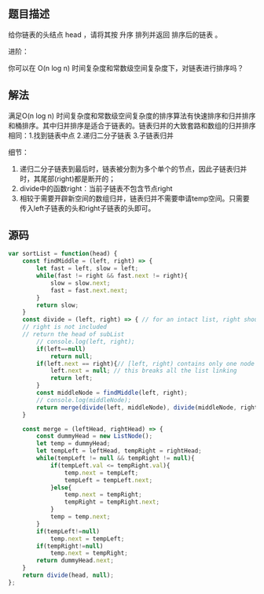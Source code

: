 ## 题目描述
给你链表的头结点 head ，请将其按 升序 排列并返回 排序后的链表 。

进阶：

你可以在 O(n log n) 时间复杂度和常数级空间复杂度下，对链表进行排序吗？

## 解法
满足O(n log n) 时间复杂度和常数级空间复杂度的排序算法有快速排序和归并排序和桶排序。其中归并排序是适合于链表的。链表归并的大致套路和数组的归并排序相同：1.找到链表中点 2.递归二分子链表 3.子链表归并

细节：
1. 递归二分子链表到最后时，链表被分割为多个单个的节点，因此子链表归并时，其尾部(right)都是断开的；
2. divide中的函数right：当前子链表不包含节点right
3. 相较于需要开辟新空间的数组归并，链表归并不需要申请temp空间。只需要传入left子链表的头和right子链表的头即可。

## 源码
```javascript
var sortList = function(head) {
    const findMiddle = (left, right) => {
        let fast = left, slow = left;
        while(fast != right && fast.next != right){
            slow = slow.next;
            fast = fast.next.next;
        }
        return slow;
    }
    const divide = (left, right) => { // for an intact list, right should be null
    // right is not included
    // return the head of subList
        // console.log(left, right);
        if(left==null)
            return null;
        if(left.next == right){// [left, right) contains only one node
            left.next = null; // this breaks all the list linking
            return left;
        }
        const middleNode = findMiddle(left, right);
        // console.log(middleNode);
        return merge(divide(left, middleNode), divide(middleNode, right));
    }

    const merge = (leftHead, rightHead) => {
        const dummyHead = new ListNode();
        let temp = dummyHead;
        let tempLeft = leftHead, tempRight = rightHead;
        while(tempLeft != null && tempRight != null){
            if(tempLeft.val <= tempRight.val){
                temp.next = tempLeft;
                tempLeft = tempLeft.next;
            }else{
                temp.next = tempRight;
                tempRight = tempRight.next;
            }
            temp = temp.next;
        }
        if(tempLeft!=null)
            temp.next = tempLeft;
        if(tempRight!=null)
            temp.next = tempRight;
        return dummyHead.next;
    }
    return divide(head, null);
};
```